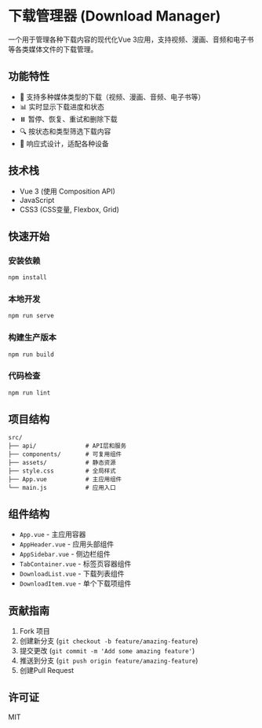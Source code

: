 # 下载管理器 (Download Manager)

一个用于管理各种下载内容的现代化Vue 3应用，支持视频、漫画、音频和电子书等各类媒体文件的下载管理。

## 功能特性

- 🚀 支持多种媒体类型的下载（视频、漫画、音频、电子书等）
- 📊 实时显示下载进度和状态
- ⏸️ 暂停、恢复、重试和删除下载
- 🔍 按状态和类型筛选下载内容
- 📱 响应式设计，适配各种设备

## 技术栈

- Vue 3 (使用 Composition API)
- JavaScript
- CSS3 (CSS变量, Flexbox, Grid)

## 快速开始

### 安装依赖

```bash
npm install
```

### 本地开发

```bash
npm run serve
```

### 构建生产版本

```bash
npm run build
```

### 代码检查

```bash
npm run lint
```

## 项目结构

```
src/
├── api/              # API层和服务
├── components/       # 可复用组件
├── assets/           # 静态资源
├── style.css         # 全局样式
├── App.vue           # 主应用组件
└── main.js           # 应用入口
```

## 组件结构

- `App.vue` - 主应用容器
- `AppHeader.vue` - 应用头部组件
- `AppSidebar.vue` - 侧边栏组件
- `TabContainer.vue` - 标签页容器组件
- `DownloadList.vue` - 下载列表组件
- `DownloadItem.vue` - 单个下载项组件

## 贡献指南

1. Fork 项目
2. 创建新分支 (`git checkout -b feature/amazing-feature`)
3. 提交更改 (`git commit -m 'Add some amazing feature'`)
4. 推送到分支 (`git push origin feature/amazing-feature`)
5. 创建Pull Request

## 许可证

MIT 